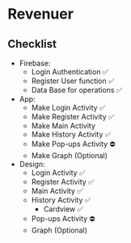 # Revenuer
## Checklist
* Firebase:
  * Login Authentication ✅
  * Register User function ✅
  * Data Base for operations ✅
* App:
  * Make Login Activity ✅
  * Make Register Activity ✅
  * Make Main Activity
  * Make History Activity ✅
  * Make Pop-ups Activity ⛔
  * Make Graph (Optional)
* Design:
  * Login Activity ✅
  * Register Activity ✅
  * Main Activity ✅
  * History Activity ✅
    * Cardview ✅
  * Pop-ups Activity ⛔
  * Graph (Optional)
